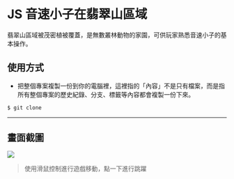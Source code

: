 # JS 音速小子在翡翠山區域

翡翠山區域被茂密植被覆蓋，是無數叢林動物的家園，可供玩家熟悉音速小子的基本操作。

## 使用方式
- 把整個專案複製一份到你的電腦裡，這裡指的「內容」不是只有檔案，而是指所有整個專案的歷史紀錄、分支、標籤等內容都會複製一份下來。
```sh
$ git clone
```

----

## 畫面截圖
![](https://i.imgur.com/d3ziqva.gif)
> 使用滑鼠控制進行遊戲移動，點一下進行跳躍
